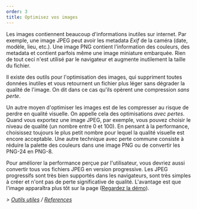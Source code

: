 ```yaml
---
order: 3
title: Optimisez vos images
---
```


Les images contiennent beaucoup d'informations inutiles sur internet. Par exemple, une image JPEG peut avoir les metadata *Exif* de la caméra (date, modèle, lieu, etc.). Une image PNG contient l'information des couleurs, des metadata et contient parfois même une image miniature embarquée. Rien de tout ceci n'est utilisé par le navigateur et augmente inutilement la taille du fichier.

Il existe des outils pour l'optimisation des images, qui suppriment toutes données inutiles et vous retournent un fichier plus léger sans dégrader la qualité de l'image. On dit dans ce cas qu'ils opèrent une compression *sans perte*.

Un autre moyen d'optimiser les images est de les compresser au risque de perdre en qualité visuelle. On appelle cela des optimisations *avec pertes*. Quand vous exportez une image JPEG, par exemple, vous pouvez choisir le niveau de qualité (un nombre entre 0 et 100). En pensant à la performance, choisissez toujours le plus petit nombre pour lequel la qualité visuelle est encore acceptable. Une autre technique avec perte commune consiste à réduire la palette des couleurs dans une image PNG ou de convertir les PNG-24 en PNG-8.

Pour améliorer la performance perçue par l'utilisateur, vous devriez aussi convertir tous vos fichiers JPEG en version progressive. Les JPEG progressifs sont très bien supportés dans les navigateurs, sont très simples à créer et n'ont pas de perte significative de qualité. L'avantage est que l'image apparaîtra plus tôt sur la page ([Regardez la démo](http://www.patrickmeenan.com/progressive/view.php?img=http://farm2.staticflickr.com/1434/1002257937_021cb46a33_o.jpg)).

*> [Outils utiles](https://github.com/zenorocha/browser-diet/wiki/Tools#wiki-optimize-your-images) / [References](https://github.com/zenorocha/browser-diet/wiki/References#optimize-your-images)*
